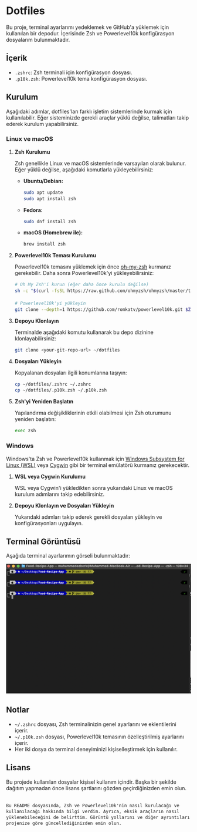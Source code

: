 
# Dotfiles

Bu proje, terminal ayarlarımı yedeklemek ve GitHub'a yüklemek için kullanılan bir depodur. İçerisinde Zsh ve Powerlevel10k konfigürasyon dosyalarım bulunmaktadır.

## İçerik

- `.zshrc`: Zsh terminali için konfigürasyon dosyası.
- `.p10k.zsh`: Powerlevel10k tema konfigürasyon dosyası.

## Kurulum

Aşağıdaki adımlar, dotfiles'ları farklı işletim sistemlerinde kurmak için kullanılabilir. Eğer sisteminizde gerekli araçlar yüklü değilse, talimatları takip ederek kurulum yapabilirsiniz.

### **Linux ve macOS**

1. **Zsh Kurulumu**

   Zsh genellikle Linux ve macOS sistemlerinde varsayılan olarak bulunur. Eğer yüklü değilse, aşağıdaki komutlarla yükleyebilirsiniz:

   - **Ubuntu/Debian:**

     ```bash
     sudo apt update
     sudo apt install zsh
     ```

   - **Fedora:**

     ```bash
     sudo dnf install zsh
     ```

   - **macOS (Homebrew ile):**

     ```bash
     brew install zsh
     ```

2. **Powerlevel10k Teması Kurulumu**

   Powerlevel10k temasını yüklemek için önce [oh-my-zsh](https://ohmyz.sh/) kurmanız gerekebilir. Daha sonra Powerlevel10k'yi yükleyebilirsiniz:

   ```bash
   # Oh My Zsh'i kurun (eğer daha önce kurulu değilse)
   sh -c "$(curl -fsSL https://raw.github.com/ohmyzsh/ohmyzsh/master/tools/install.sh)"

   # Powerlevel10k'yi yükleyin
   git clone --depth=1 https://github.com/romkatv/powerlevel10k.git $ZSH_CUSTOM/themes/powerlevel10k
   ```

3. **Depoyu Klonlayın**

   Terminalde aşağıdaki komutu kullanarak bu depo dizinine klonlayabilirsiniz:

   ```bash
   git clone <your-git-repo-url> ~/dotfiles
   ```

4. **Dosyaları Yükleyin**

   Kopyalanan dosyaları ilgili konumlarına taşıyın:

   ```bash
   cp ~/dotfiles/.zshrc ~/.zshrc
   cp ~/dotfiles/.p10k.zsh ~/.p10k.zsh
   ```

5. **Zsh'yi Yeniden Başlatın**

   Yapılandırma değişikliklerinin etkili olabilmesi için Zsh oturumunu yeniden başlatın:

   ```bash
   exec zsh
   ```

### **Windows**

Windows'ta Zsh ve Powerlevel10k kullanmak için [Windows Subsystem for Linux (WSL)](https://docs.microsoft.com/en-us/windows/wsl/) veya [Cygwin](https://www.cygwin.com/) gibi bir terminal emülatörü kurmanız gerekecektir.

1. **WSL veya Cygwin Kurulumu**

   WSL veya Cygwin'i yükledikten sonra yukarıdaki Linux ve macOS kurulum adımlarını takip edebilirsiniz.

2. **Depoyu Klonlayın ve Dosyaları Yükleyin**

   Yukarıdaki adımları takip ederek gerekli dosyaları yükleyin ve konfigürasyonları uygulayın.

## Terminal Görüntüsü

Aşağıda terminal ayarlarımın görseli bulunmaktadır:

![Terminal Screenshot](zsh-example.png)


## Notlar

- `~/.zshrc` dosyası, Zsh terminalinizin genel ayarlarını ve eklentilerini içerir.
- `~/.p10k.zsh` dosyası, Powerlevel10k temasının özelleştirilmiş ayarlarını içerir.
- Her iki dosya da terminal deneyiminizi kişiselleştirmek için kullanılır.

## Lisans

Bu projede kullanılan dosyalar kişisel kullanım içindir. Başka bir şekilde dağıtım yapmadan önce lisans şartlarını gözden geçirdiğinizden emin olun.
```

Bu README dosyasında, Zsh ve Powerlevel10k'nin nasıl kurulacağı ve kullanılacağı hakkında bilgi verdim. Ayrıca, eksik araçların nasıl yüklenebileceğini de belirttim. Görüntü yollarını ve diğer ayrıntıları projenize göre güncellediğinizden emin olun.